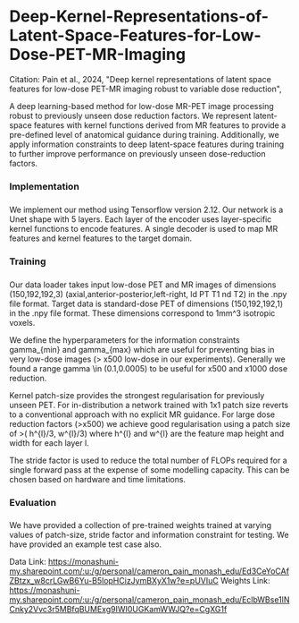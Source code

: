 # Deep-Kernel-Representations-of-Latent-Space-Features-for-Low-Dose-PET-MR-Imaging
Citation:
Pain et al., 2024, "Deep kernel representations of latent space
features for low-dose PET-MR imaging robust to
variable dose reduction", 

A deep learning-based method for low-dose MR-PET image processing robust to previously unseen dose reduction factors.
We represent latent-space features with kernel functions derived from MR features to provide a pre-defined level of anatomical guidance during training.
Additionally, we apply information constraints to deep latent-space features during training to further improve performance on previously unseen dose-reduction factors.

###
### Implementation
###

We implement our method using Tensorflow version 2.12.
Our network is a Unet shape with 5 layers. Each layer of the encoder uses layer-specific kernel functions to encode features.
A single decoder is used to map MR features and kernel features to the target domain.

###
### Training
###

Our data loader takes input  low-dose PET and MR images of dimensions (150,192,192,3) (axial,anterior-posterior,left-right, ld PT T1 nd T2) in the .npy file format.
Target data is standard-dose PET of dimensions (150,192,192,1) in the .npy file format.
These dimensions correspond to 1mm^3 isotropic voxels.

We define the hyperparameters for the information constraints gamma_{min} and gamma_{max} which are useful for preventing bias in very low-dose images (> x500 low-dose in our experiments).
Generally we found a range gamma \in (0.1,0.0005) to be useful for x500 and x1000 dose reduction.

Kernel patch-size provides the strongest regularisation for previously unseen PET. 
For in-distribution a network trained with 1x1 patch size reverts to a conventional approach with no explicit MR guidance.
For large dose reduction factors (>x500) we achieve good regularisation using a patch size of >( h^{l}/3, w^{l}/3)
where h^{l} and w^{l} are the feature map height and width for each layer l.

The stride factor is used to reduce the total number of FLOPs required for a single forward pass at the expense of some modelling capacity. 
This can be chosen based on hardware and time limitations.

###
### Evaluation
###
We have provided a collection of pre-trained weights trained at varying values of patch-size, stride factor and information constraint for testing.
We have provided an example test case also.

Data Link: https://monashuni-my.sharepoint.com/:u:/g/personal/cameron_pain_monash_edu/Ed3CeYoCAfZBtzx_w8crLGwB6Yu-B5lopHCizJymBXyX1w?e=pUVIuC
Weights Link: https://monashuni-my.sharepoint.com/:u:/g/personal/cameron_pain_monash_edu/EclbWBse1lNCnky2Vvc3r5MBfqBUMExg9IWI0UGKamWWJQ?e=CgXG1f


